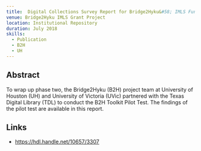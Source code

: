```yaml
---
title:  Digital Collections Survey Report for Bridge2Hyku&#58; IMLS Funded Project
venue: Bridge2Hyku IMLS Grant Project
location: Institutional Repository
duration: July 2018
skills:
  - Publication
  - B2H
  - UH
---
```


Abstract
-------

To wrap up phase two, the Bridge2Hyku (B2H) project team at University of Houston (UH) and University of Victoria (UVic) partnered with the Texas Digital Library (TDL) to conduct the B2H Toolkit Pilot Test. The findings of the pilot test are available in this report.


Links
----------

* <https://hdl.handle.net/10657/3307>
